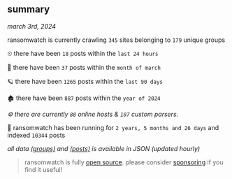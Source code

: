 
## summary
_march 3rd, 2024_

ransomwatch is currently crawling `345` sites belonging to `179` unique groups

⏲ there have been `18` posts within the `last 24 hours`

🦈 there have been `37` posts within the `month of march`

🪐 there have been `1265` posts within the `last 90 days`

🏚 there have been `887` posts within the `year of 2024`

_⚙️ there are currently `88` online hosts & `107` custom parsers._

🦕 ransomwatch has been running for `2 years, 5 months and 26 days` and indexed `10344` posts

_all data  [(groups)](http://ransomwhat.telemetry.ltd/groups) and [(posts)](http://ransomwhat.telemetry.ltd/posts) is available in JSON (updated hourly)_

> ransomwatch is fully [open source](https://github.com/joshhighet/ransomwatch#ransomwatch--). please consider [sponsoring](https://github.com/sponsors/joshhighet) if you find it useful!
